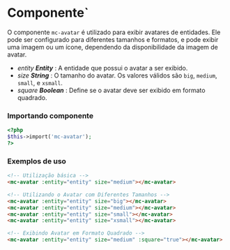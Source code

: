 # Componente<mc-avatar>`
O componente `mc-avatar` é utilizado para exibir avatares de entidades. Ele pode ser configurado para diferentes tamanhos e formatos, e pode exibir uma imagem ou um ícone, dependendo da disponibilidade da imagem de avatar.

- *entity **Entity*** : A entidade que possui o avatar a ser exibido.
- *size **String*** : O tamanho do avatar. Os valores válidos são `big`, `medium`, `small`, e `xsmall`.
- *square **Boolean*** : Define se o avatar deve ser exibido em formato quadrado.

### Importando componente
```PHP
<?php 
$this->import('mc-avatar');
?>
```
### Exemplos de uso
```HTML
<!-- Utilização básica -->
<mc-avatar :entity="entity" size="medium"></mc-avatar>

<!-- Utilizando o Avatar com Diferentes Tamanhos -->
<mc-avatar :entity="entity" size="big"></mc-avatar>
<mc-avatar :entity="entity" size="medium"></mc-avatar>
<mc-avatar :entity="entity" size="small"></mc-avatar>
<mc-avatar :entity="entity" size="xsmall"></mc-avatar>

<!-- Exibindo Avatar em Formato Quadrado -->
<mc-avatar :entity="entity" size="medium" :square="true"></mc-avatar>
```